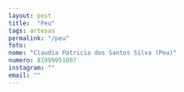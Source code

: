 ```yaml
---
layout: post
title:  "Peu"
tags: artesas
permalink: "/peu"
foto: 
nome: "Claudia Patricia dos Santos Silva (Peu)"
numero: 81999951007
instagram: ""
email: ""
---
```



  
